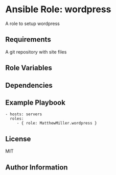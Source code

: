 # Ansible Role: wordpress

A role to setup wordpress

## Requirements

A git repository with site files

## Role Variables

## Dependencies


## Example Playbook


    - hosts: servers
      roles:
         - { role: MatthewMiller.wordpress }

## License

MIT

## Author Information

